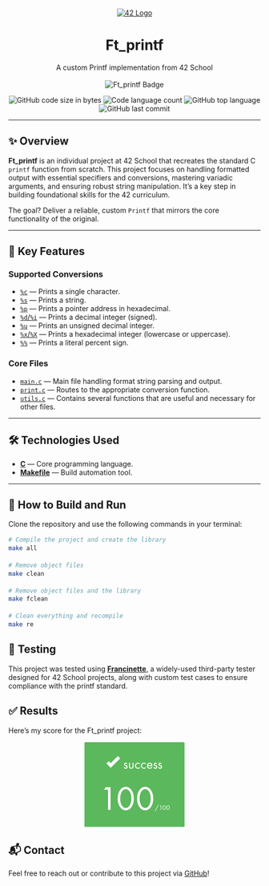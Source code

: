 <br />
<p align="center">
  <a href="https://raw.githubusercontent.com/othneildrew/Best-README-Template/master/images/logo.png">
    <img src="https://upload.wikimedia.org/wikipedia/commons/thumb/8/8d/42_Logo.svg/1200px-42_Logo.svg.png" alt="42 Logo" width="250" height="250">
  </a>

  <h1 align="center">Ft_printf</h1>

  <p align="center">
    A custom Printf implementation from 42 School
    <br />
    <br />
    <img src="https://github.com/doooriian/42-Badges/blob/main/badges/ft_printfe.png" alt="Ft_printf Badge" width="150">
  </p>
</p>

<p align="center">
  <img alt="GitHub code size in bytes" src="https://img.shields.io/github/languages/code-size/doooriian/Ft_printf?color=1A237E" />
  <img alt="Code language count" src="https://img.shields.io/github/languages/count/doooriian/Ft_printf?color=00BCD4" />
  <img alt="GitHub top language" src="https://img.shields.io/github/languages/top/doooriian/Ft_printf?color=7B1FA2" />
  <img alt="GitHub last commit" src="https://img.shields.io/github/last-commit/doooriian/Ft_printf?color=D32F2F" />
</p>

---

## ✨ Overview

**Ft_printf** is an individual project at 42 School that recreates the standard C `printf` function from scratch. This project focuses on handling formatted output with essential specifiers and conversions, mastering variadic arguments, and ensuring robust string manipulation. It’s a key step in building foundational skills for the 42 curriculum.

The goal? Deliver a reliable, custom `Printf` that mirrors the core functionality of the original.

---

## 📑 Key Features

### Supported Conversions
- [`%c`](https://github.com/doooriian/Ft_printf/blob/main/print.c) — Prints a single character.
- [`%s`](https://github.com/doooriian/Ft_printf/blob/main/print.c) — Prints a string.
- [`%p`](https://github.com/doooriian/Ft_printf/blob/main/print.c) — Prints a pointer address in hexadecimal.
- [`%d`/`%i`](https://github.com/doooriian/Ft_printf/blob/main/print.c) — Prints a decimal integer (signed).
- [`%u`](https://github.com/doooriian/Ft_printf/blob/main/print.c) — Prints an unsigned decimal integer.
- [`%x`/`%X`](https://github.com/doooriian/Ft_printf/blob/main/print_x_xx.c) — Prints a hexadecimal integer (lowercase or uppercase).
- [`%%`](https://github.com/doooriian/Ft_printf/blob/main/main.c) — Prints a literal percent sign.

### Core Files
- [`main.c`](https://github.com/doooriian/Ft_printf/blob/main/main.c) — Main file handling format string parsing and output.
- [`print.c`](https://github.com/doooriian/Ft_printf/blob/main/print.c) — Routes to the appropriate conversion function.
- [`utils.c`](https://github.com/doooriian/Ft_printf/blob/main/utils.c) — Contains several functions that are useful and necessary for other files.

---

## 🛠️ Technologies Used
- **[C](https://devdocs.io/c/)** — Core programming language.
- **[Makefile](https://www.gnu.org/software/make/manual/make.html)** — Build automation tool.

---

## 🚀 How to Build and Run

Clone the repository and use the following commands in your terminal:

```bash
# Compile the project and create the library
make all

# Remove object files
make clean

# Remove object files and the library
make fclean

# Clean everything and recompile
make re

```

## 🧪 Testing

This project was tested using **[Francinette](https://github.com/xicodomingues/francinette)**, a widely-used third-party tester designed for 42 School projects, along with custom test cases to ensure compliance with the printf standard.

## ✅ Results

Here’s my score for the Ft_printf project:

<p align="center">
  <img src="https://github.com/doooriian/42-Badges/blob/main/badges/100Grade.png" alt="Ft_printf Grade">
</p>

## 📬 Contact

Feel free to reach out or contribute to this project via [GitHub](https://github.com/doooriian/Libft)!
